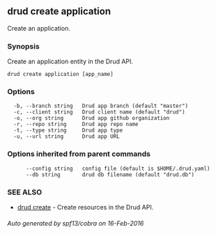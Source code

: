 ## drud create application

Create an application.

### Synopsis


Create an application entity in the Drud API.

```
drud create application [app_name]
```

### Options

```
  -b, --branch string   Drud app branch (default "master")
  -c, --client string   Drud client name (default "drud")
  -o, --org string      Drud app github organization
  -r, --repo string     Drud app repo name
  -t, --type string     Drud app type
  -u, --url string      Drud app URL
```

### Options inherited from parent commands

```
      --config string   config file (default is $HOME/.drud.yaml)
      --db string       drud db filename (default "drud.db")
```

### SEE ALSO
* [drud create](drud_create.md)	 - Create resources in the Drud API.

###### Auto generated by spf13/cobra on 16-Feb-2016
